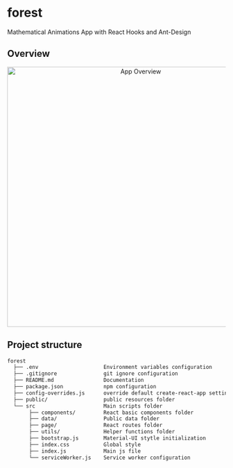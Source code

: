 # forest
Mathematical Animations App with React Hooks and Ant-Design

## Overview

<p align='center'>
<img src='https://github.com/ValleyZw/forest/blob/master/static/snapshot.jpeg' width='600' alt='App Overview'>
</p>

## Project structure

```bash
forest
  ├── .env                     Environment variables configuration
  ├── .gitignore               git ignore configuration
  ├── README.md                Documentation
  ├── package.json             npm configuration
  ├── config-overrides.js      override default create-react-app settings
  ├── public/                  public resources folder
  └── src                      Main scripts folder
       ├── components/         React basic components folder
       ├── data/               Public data folder
       ├── page/               React routes folder
       ├── utils/              Helper functions folder
       ├── bootstrap.js        Material-UI stytle initialization
       ├── index.css           Global style
       ├── index.js            Main js file
       └── serviceWorker.js    Service worker configuration
```
